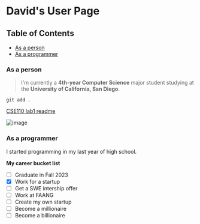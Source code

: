 # David's User Page
## Table of Contents
- [As a person](#as-a-person)
- [As a programmer](#as-a-programmer)
### As a person
> I'm currently a **4th-year Computer Science** major student studying at the **University of California, San Diego**.

```
git add .
```

[CSE110 lab1 readme](https://github.com/DavidWangwjh/CSE110-Lab1/blob/add-user-page/README.md)

![image](https://encrypted-tbn0.gstatic.com/images?q=tbn:ANd9GcRGZDnK6Zwl2Z3KeIGvu167mu4RBY1GVOnXEqW5rA9fqw&s)


### As a programmer
I started programming in my last year of high school.

**My career bucket list**
- [ ] Graduate in Fall 2023
- [x] Work for a startup
- [ ] Get a SWE intership offer
- [ ] Work at FAANG
- [ ] Create my own startup
- [ ] Become a millionaire 
- [ ] Become a billionaire
